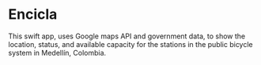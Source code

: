 # Encicla

This swift app, uses Google maps API and government data, to show the location, status, and available capacity for the stations in the public bicycle system in Medellín, Colombia.
